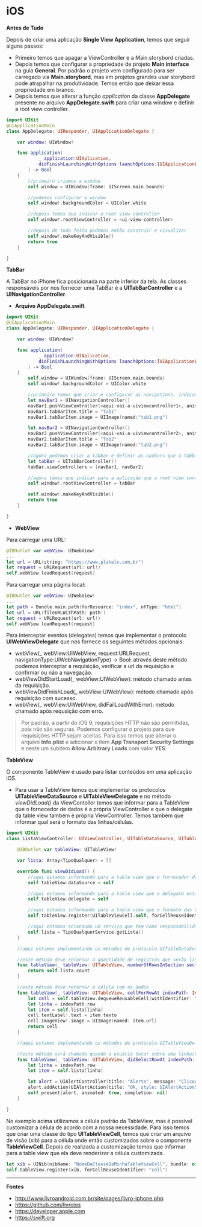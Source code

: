 # iOS  

**Antes de Tudo** 

Depois de criar uma aplicação **Single View Application**, temos que seguir alguns passos:

- Primeiro temos que apagar a ViewController e a Main.storybord criadas.
- Depois temos que configurar a propriedade de projeto **Main interface** na guia **General**. Por padrão o projeto vem configurado para ser carregado via **Main.storybord**, mas em projetos grandes usar storybord pode atrapalhar na produtividade. Temos então que deixar essa propriedade em branco.
- Depois temos que alterar a função *application* da classe **AppDelegate** presente no arquivo **AppDelegate.swift** para criar uma window e definir a root view controller.

```swift  
import UIKit
@UIApplicationMain
class AppDelegate: UIResponder, UIApplicationDelegate {

    var window: UIWindow?

    func application(
            _ application:UIAplication,
            didFinishLaunchingWithOptions launchOptions:[UIApplicationLaunchOptionsKey:Any]?
        ) -> Bool  
    {
        //primeiro criamos a window
        self.window = UIWindow(frame: UIScreen.main.bounds)

        //podemos configurar a window
        self.window!.backgroundColor = UIColor.white

        //depois temos que indicar a root view controller
        self.window!.rootViewController = <ui-view-controller>

        //depois de tudo feito podemos então construir e visualizar
        self.window!.makeKeyAndVisible()
        return true
    }

}
```  

**TabBar**  

A TabBar no iPhone fica posicionada na parte inferior da tela. As classes responsáveis por nos fornecer uma TabBar é a **UITabBarController** e a **UINavigationController**.  

- **Arquivo AppDelegate.swift**

```swift  
import UIKit
@UIApplicationMain
class AppDelegate: UIResponder, UIApplicationDelegate {

    var window: UIWindow?

    func application(
            _ application:UIAplication,
            didFinishLaunchingWithOptions launchOptions:[UIApplicationLaunchOptionsKey:Any]?
        ) -> Bool  
    {
        self.window = UIWindow(frame: UIScreen.main.bounds)
        self.window!.backgroundColor = UIColor.white

        //primeiro temos que criar e configurar as navigations, indicando para cada navbar a sua respectiva viewcontroller
        let navBar1 = UINavigationController()
        navBar1.pushViewController(<aqui-vai-a-uiviewcontroller1>, animated:false)
        navBar1.tabBarItem.title = "Tab1"
        navBar1.tabBarItem.image = UIImage(named:"tab1.png")

        let navBar2 = UINavigationController()
        navBar2.pushViewController(<aqui-vai-a-uiviewcontroller2>, animated:false)
        navBar2.tabBarItem.title = "Tab2"
        navBar2.tabBarItem.image = UIImage(named:"tab2.png")

        //agora podemos criar a tabbar e definir as navbars que a tabbar deve renderizar através de um array
        let tabBar = UITabBarController()
        tabBar.viewControllers = [navBar1, navBar2]

        //agora temos que indicar para a aplicação que a root view controller será a tab bar controller
        self.window!.rootViewController = tabBar

        self.window!.makeKeyAndVisible()
        return true
    }

}
````  

- **WebView**  

Para carregar uma URL:
```swift  
@IBOutlet var webView: UIWebView!
...
let url = URL(string: "https://www.platelo.com.br")
let request = URLRequest(url: url!)
self.webView.loadRequest(request)
```  

Para carregar uma página local:
```swift  
@IBOutlet var webView: UIWebView!
...
let path = Bundle.main.path(forResource: "index", ofType: "html")
let url = URL(fileURLWithPath: path!)
let request = URLRequest(url: url!)
self.webView.loadRequest(request)
```

Para interceptar eventos (delegates) temos que implementar o protocolo **UIWebViewDelegate** que nos fornece os seguintes métodos opcionais: 
- webView(_ webView:UIWebView, request:URLRequest, navigationType:UIWebNavigationType) -> Bool: através deste método podemos interceptar a requisição, verificar a url da requisição e confirmar ou não a navegação.
- webViewDidStartLoad(_ webView:UIWebView): método chamado antes da requisição.
- webViewDidFinishLoad(_ webView:UIWebView): método chamado após requisição com sucesso.
- webView(_ webView:UIWebView, didFailLoadWithError): método chamado após requsição com erro.

> Por padrão, a partir do iOS 9, requisições HTTP não são permitidas, pois não são seguras. Podemos configurar o projeto para que requisições HTTP sejam aceitas. Para isso temos que alterar o arquivo **Info.plist** e adicionar o item **App Transport Security Settings** e neste um subitem **Allow Arbitrary Loads** com valor **YES**.

**TableView**  

O componente TableView é usado para listar conteúdos em uma aplicação iOS. 

- Para usar a TableView temos que implementar os protocolos **UITableViewDataSource** e **UITableViewDelegate** e no método *viewDidLoad()* da ViewContoller temos que informar para a TableView que o fornecedor de dados é a própria ViewController e que o delegate da table view também é própria ViewController. Temos também que informar qual será o formato das linhas/células.

```swift  
import UIKit
class ListaViewController: UIViewController, UITableDataSource, UITableViewDelegate {

    @IBOutlet var tableView: UITableView!

    var lista: Array<TipoQualquer> = []

    override func viewDidLoad() {
        //aqui estamos informando para a table view que o fornecedor de dados é a própria view controller
        self.tableView.dataSource = self

        //aqui estamos informando para a table view que o delegate está na própria controller
        self.tableView.delegate = self

        //aqui estamos informando para a table view que o formato das células é o formato padrão UITableViewCell
        self.tableView.register(UITableViewCell.self, forCellReuseIdentifier: "cell")  

        //aqui estamos acionando um serviço que tem como responsabilidade nos fornecer uma lista de TipoQualquer
        self.lista = TipoQualquerService.getLista()
    }

    //aqui estamos implementando os métodos do protocolo UITableDataSource

    //este método deve retornar a quantidade de registros que serão listados
    func tableView(_ tableView: UITableView, numberOfRowsInSection section: Int) -> Int {
        return self.lista.count
    }

    //este método deve retornar a célula com os dados
    func tableView(_ tableView: UITableView, cellForRowAt indexPath: IndexPath) -> UITableViewCell {
        let cell = self.tableView.dequeueReusableCell(withIdentifier: "cell")
        let linha = indexPath.row 
        let item = self.lista[linha] 
        cell.textLabel!.text = item.texto 
        cell.imageView!.image = UIImage(named: item.url)
        return cell
    }

    //aqui estamos implementando os métodos do protocolo UITableViewDelegate

    //este método será chamado quando o usuário tocar sobre uma linha/célula
    func tableView(_ tableView: UITableView, didSelectRowAt indexPath: IndexPath) {
        let linha = indexPath.row 
        let item = self.lista[linha] 

        let alert = UIAlertController(title: "Alerta", message: "Clicou na linha \(linha)", preferredStyle: UIAlertControllerStyle.alert)
        alert.addAction(UIAlertAction(title: "OK, style: UIAlertActionStyle.default, handler: nil))
        self.present(alert, animated: true, completion: nil)
    }

}
```

No exemplo acima utilizamos a célula padrão da TableView, mas é possível customizar a célula de acordo com a nossa necessidade. Para isso temos que criar uma classe do tipo **UITableViewCell**, temos que criar um arquivo de visão (xib) para a célula onde então customizados sobre o componente **TableViewCell**. Depois de realizada a customização temos que informar para a table view que ela deve renderizar a célula customizada.

```swift  
let xib = UINib(nibName: "NomeDaClasseDaMinhaTableViewCell", bundle: nil)
self.tableView.register(xib, forCellReuseIdentifier: "cell")
```  

---

**Fontes**  

- http://www.livroandroid.com.br/site/pages/livro-iphone.php 
- https://github.com/livroios  
- https://developer.apple.com  
- https://swift.org  